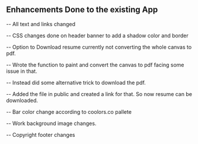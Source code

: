 ## Enhancements Done to the existing App

-- All text and links changed

-- CSS changes done on header banner to add a shadow color and border

-- Option to Download resume currently not converting the whole canvas to pdf.

-- Wrote the function to paint and convert the canvas to pdf facing some issue in that.

-- Instead did some alternative trick to download the pdf.

-- Added the file in public and created a link for that. So now resume can be downloaded.

-- Bar color change according to coolors.co pallete 

-- Work background image changes.

-- Copyright footer changes